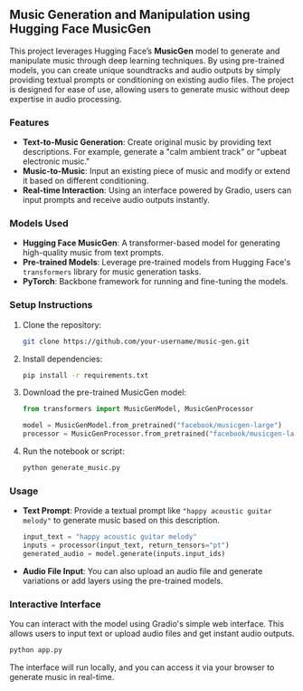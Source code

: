 ## Music Generation and Manipulation using Hugging Face MusicGen

This project leverages Hugging Face’s **MusicGen** model to generate and manipulate music through deep learning techniques. By using pre-trained models, you can create unique soundtracks and audio outputs by simply providing textual prompts or conditioning on existing audio files. The project is designed for ease of use, allowing users to generate music without deep expertise in audio processing.

### Features

- **Text-to-Music Generation**: Create original music by providing text descriptions. For example, generate a "calm ambient track" or "upbeat electronic music."
- **Music-to-Music**: Input an existing piece of music and modify or extend it based on different conditioning.
- **Real-time Interaction**: Using an interface powered by Gradio, users can input prompts and receive audio outputs instantly.

### Models Used
- **Hugging Face MusicGen**: A transformer-based model for generating high-quality music from text prompts.
- **Pre-trained Models**: Leverage pre-trained models from Hugging Face's `transformers` library for music generation tasks.
- **PyTorch**: Backbone framework for running and fine-tuning the models.

### Setup Instructions

1. Clone the repository:
    ```bash
    git clone https://github.com/your-username/music-gen.git
    ```

2. Install dependencies:
    ```bash
    pip install -r requirements.txt
    ```

3. Download the pre-trained MusicGen model:
    ```python
    from transformers import MusicGenModel, MusicGenProcessor
    
    model = MusicGenModel.from_pretrained("facebook/musicgen-large")
    processor = MusicGenProcessor.from_pretrained("facebook/musicgen-large")
    ```

4. Run the notebook or script:
    ```bash
    python generate_music.py
    ```

### Usage

- **Text Prompt**: 
    Provide a textual prompt like `"happy acoustic guitar melody"` to generate music based on this description.
  
    ```python
    input_text = "happy acoustic guitar melody"
    inputs = processor(input_text, return_tensors="pt")
    generated_audio = model.generate(inputs.input_ids)
    ```

- **Audio File Input**:
    You can also upload an audio file and generate variations or add layers using the pre-trained models.

### Interactive Interface

You can interact with the model using Gradio's simple web interface. This allows users to input text or upload audio files and get instant audio outputs.

```bash
python app.py
```

The interface will run locally, and you can access it via your browser to generate music in real-time.

